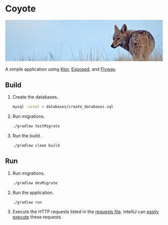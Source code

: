 # Coyote

![coyote](readme-images/coyote.jpg)

A simple application using [Ktor](https://ktor.io), [Exposed](https://github.com/JetBrains/Exposed),
and [Flyway](https://flywaydb.org/).

## Build

1.  Create the databases.
    ```bash
    mysql -uroot < databases/create_databases.sql
    ```

1.  Run migrations.
    ```bash
    ./gradlew testMigrate
    ```

1.  Run the build.
    ```bash
    ./gradlew clean build
    ```

## Run

1.  Run migrations.
    ```bash
    ./gradlew devMigrate
    ```

1.  Run the application.
    ```bash
    ./gradlew run
    ```

1.  Execute the HTTP requests listed in the [requests file](requests.http).
    IntelliJ can [easily execute](https://www.jetbrains.com/help/idea/http-client-in-product-code-editor.html)
    these requests.
